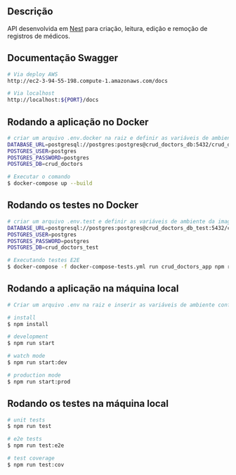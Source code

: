 

  <!--[![Backers on Open Collective](https://opencollective.com/nest/backers/badge.svg)](https://opencollective.com/nest#backer)
  [![Sponsors on Open Collective](https://opencollective.com/nest/sponsors/badge.svg)](https://opencollective.com/nest#sponsor)-->

## Descrição


API desenvolvida em [Nest](https://github.com/nestjs/nest) para criação, leitura, edição e remoção de registros de médicos.

## Documentação Swagger
```bash
# Via deploy AWS
http://ec2-3-94-55-198.compute-1.amazonaws.com/docs

# Via localhost
http://localhost:${PORT}/docs
```



## Rodando a aplicação no Docker
```bash
# criar um arquivo .env.docker na raiz e definir as variáveis de ambiente necessárias para a imagem do Postgres. Exemplo:
DATABASE_URL=postgresql://postgres:postgres@crud_doctors_db:5432/crud_doctors
POSTGRES_USER=postgres 
POSTGRES_PASSWORD=postgres
POSTGRES_DB=crud_doctors

# Executar o comando
$ docker-compose up --build
```


## Rodando os testes no Docker
```bash
# criar um arquivo .env.test e definir as variáveis de ambiente da imagem do banco de testes. Exemplo:
DATABASE_URL=postgresql://postgres:postgres@crud_doctors_db_test:5432/crud_doctors_test
POSTGRES_USER=postgres 
POSTGRES_PASSWORD=postgres
POSTGRES_DB=crud_doctors_test

# Executando testes E2E
$ docker-compose -f docker-compose-tests.yml run crud_doctors_app npm run test:e2e
```






## Rodando a aplicação na máquina local
```bash
# Criar um arquivo .env na raiz e inserir as variáveis de ambiente conforme consta no arquivo .env.example

# install
$ npm install

# development
$ npm run start

# watch mode
$ npm run start:dev

# production mode
$ npm run start:prod
```

## Rodando os testes na máquina local

```bash
# unit tests
$ npm run test

# e2e tests
$ npm run test:e2e

# test coverage
$ npm run test:cov
```
